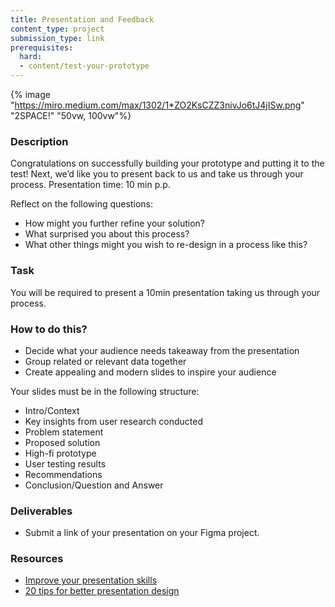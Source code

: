 ```yaml
---
title: Presentation and Feedback
content_type: project
submission_type: link
prerequisites:
  hard:
  - content/test-your-prototype
---
```


{% image "https://miro.medium.com/max/1302/1*ZO2KsCZZ3nivJo6tJ4jISw.png" "2SPACE!" "50vw, 100vw"%}

### Description 
Congratulations on successfully building your prototype and putting it to the test! Next, we’d like you to present back to us and take us through your process. Presentation time: 10 min p.p.

Reflect on the following questions: 
- How might you further refine your solution? 
- What surprised you about this process? 
- What other things might you wish to re-design in a process like this?

### Task
You will be required to present a 10min presentation taking us through your process. 

### How to do this?
- Decide what your audience needs takeaway from the presentation
- Group related or relevant data together
- Create appealing and modern slides to inspire your audience

Your slides must be in the following structure:
- Intro/Context
- Key insights from user research conducted 
- Problem statement
- Proposed solution
- High-fi prototype
- User testing results
- Recommendations
- Conclusion/Question and Answer

### Deliverables
- Submit a link of your presentation on your Figma project.

### Resources
- [Improve your presentation skills](https://openclassrooms.com/en/courses/5948166-improve-your-presentation-skills)
- [20 tips for better presentation design](https://uxdesign.cc/20-tips-for-better-presentation-design-24950311d98c)
